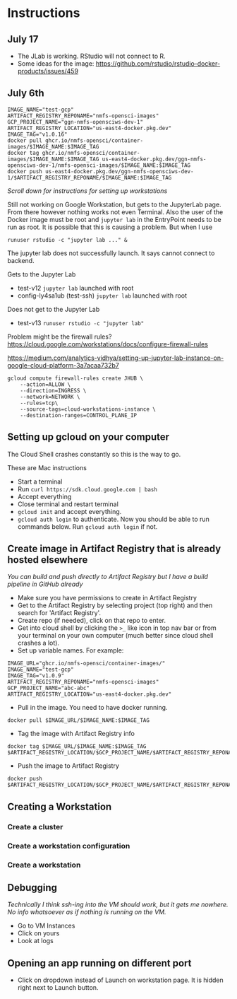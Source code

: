 # Instructions

## July 17

* The JLab is working. RStudio will not connect to R.
* Some ideas for the image: https://github.com/rstudio/rstudio-docker-products/issues/459

## July 6th

```
IMAGE_NAME="test-gcp"
ARTIFACT_REGISTRY_REPONAME="nmfs-opensci-images"
GCP_PROJECT_NAME="ggn-nmfs-opensciws-dev-1"
ARTIFACT_REGISTRY_LOCATION="us-east4-docker.pkg.dev"
IMAGE_TAG="v1.0.16"
docker pull ghcr.io/nmfs-opensci/container-images/$IMAGE_NAME:$IMAGE_TAG
docker tag ghcr.io/nmfs-opensci/container-images/$IMAGE_NAME:$IMAGE_TAG us-east4-docker.pkg.dev/ggn-nmfs-opensciws-dev-1/nmfs-opensci-images/$IMAGE_NAME:$IMAGE_TAG
docker push us-east4-docker.pkg.dev/ggn-nmfs-opensciws-dev-1/$ARTIFACT_REGISTRY_REPONAME/$IMAGE_NAME:$IMAGE_TAG
```

*Scroll down for instructions for setting up workstations*

Still not working on Google Workstation, but gets to the JupyterLab page. From there however nothing works not even Terminal.  Also the user of the Docker image must be root and `jupyter lab` in the EntryPoint needs to be run as root. It is possible that this is causing a problem. But when I use 
```
runuser rstudio -c "jupyter lab ..." &
```
The jupyter lab does not successfully launch. It says cannot connect to backend.

Gets to the Jupyter Lab

* test-v12 `jupyter lab` launched with root
* config-ly4sa1ub (test-ssh)  `jupyter lab` launched with root

Does not get to the Jupyter Lab

* test-v13 `runuser rstudio -c "jupyter lab"`

Problem might be the firewall rules? https://cloud.google.com/workstations/docs/configure-firewall-rules

https://medium.com/analytics-vidhya/setting-up-jupyter-lab-instance-on-google-cloud-platform-3a7acaa732b7
```
gcloud compute firewall-rules create JHUB \
    --action=ALLOW \
    --direction=INGRESS \
    --network=NETWORK \
    --rules=tcp\
    --source-tags=cloud-workstations-instance \
    --destination-ranges=CONTROL_PLANE_IP
```

## Setting up gcloud on your computer

The Cloud Shell crashes constantly so this is the way to go.

These are Mac instructions

* Start a terminal
* Run `curl https://sdk.cloud.google.com | bash`
* Accept everything
* Close terminal and restart terminal
* `gcloud init` and accept everything.
* `gcloud auth login` to authenticate. Now you should be able to run commands below. Run `gcloud auth login` if not.

## Create image in Artifact Registry that is already hosted elsewhere

*You can build and push directly to Artifact Registry but I have a build pipeline in GitHub already*

* Make sure you have permissions to create in Artifact Registry
* Get to the Artifact Registry by selecting project (top right) and then search for 'Artifact Registry'.
* Create repo (if needed), click on that repo to enter.
* Get into cloud shell by clicking the `>_` like icon in top nav bar or from your terminal on your own computer (much better since cloud shell crashes a lot).
* Set up variable names. For example:
```
IMAGE_URL="ghcr.io/nmfs-opensci/container-images/"
IMAGE_NAME="test-gcp"
IMAGE_TAG="v1.0.9"
ARTIFACT_REGISTRY_REPONAME="nmfs-opensci-images"
GCP_PROJECT_NAME="abc-abc"
ARTIFACT_REGISTRY_LOCATION="us-east4-docker.pkg.dev"
```
* Pull in the image. You need to have docker running.
```
docker pull $IMAGE_URL/$IMAGE_NAME:$IMAGE_TAG
```
* Tag the image with Artifact Registry info
```
docker tag $IMAGE_URL/$IMAGE_NAME:$IMAGE_TAG $ARTIFACT_REGISTRY_LOCATION/$GCP_PROJECT_NAME/$ARTIFACT_REGISTRY_REPONAME/$IMAGE_NAME:$IMAGE_TAG
```
* Push the image to Artifact Registry
```
docker push $ARTIFACT_REGISTRY_LOCATION/$GCP_PROJECT_NAME/$ARTIFACT_REGISTRY_REPONAME/$IMAGE_NAME:$IMAGE_TAG
```

## Creating a Workstation

### Create a cluster

### Create a workstation configuration

### Create a workstation

## Debugging

*Technically I think ssh-ing into the VM should work, but it gets me nowhere. No info whatsoever as if nothing is running on the VM.*

* Go to VM Instances
* Click on yours
* Look at logs

## Opening an app running on different port

* Click on dropdown instead of Launch on workstation page. It is hidden right next to Launch button.


